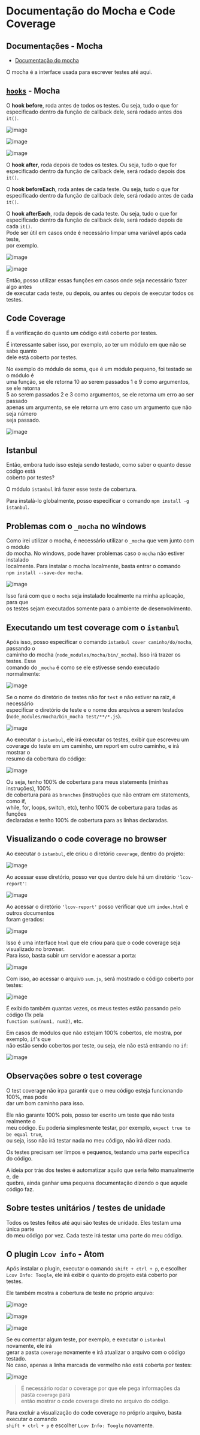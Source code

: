 # Documentação do Mocha e Code Coverage

## Documentações - Mocha 
- [Documentação do mocha](https://mochajs.org/)

O mocha é a interface usada para escrever testes até aqui.  

## [`hooks`](https://mochajs.org/#hooks) - Mocha 
O **hook before**, roda antes de todos os testes. Ou seja, tudo o que for  
especificado dentro da função de callback dele, será rodado antes dos `it()`.  

![image](https://user-images.githubusercontent.com/29297788/33521099-62b6eb6c-d7af-11e7-81a7-353e814ad303.png)

![image](https://user-images.githubusercontent.com/29297788/33521127-3c423d78-d7b0-11e7-94b7-3381e35acea8.png)

![image](https://user-images.githubusercontent.com/29297788/33521129-52fcfd6e-d7b0-11e7-9b29-82c4369fca14.png)

O **hook after**, roda depois de todos os testes. Ou seja, tudo o que for  
especificado dentro da função de callback dele, será rodado depois dos `it()`.  

O **hook beforeEach**, roda antes de cada teste. Ou seja, tudo o que for  
especificado dentro da função de callback dele, será rodado antes de cada `it()`.  

O **hook afterEach**, roda depois de cada teste. Ou seja, tudo o que for  
especificado dentro da função de callback dele, será rodado depois de cada `it()`.  
Pode ser útil em casos onde é necessário limpar uma variável após cada teste,  
por exemplo. 

![image](https://user-images.githubusercontent.com/29297788/33521136-8aea7260-d7b0-11e7-919c-7f1e1fa73f23.png)

![image](https://user-images.githubusercontent.com/29297788/33521137-901460ac-d7b0-11e7-92ad-cfcc018151c8.png)

Então, posso utilizar essas funções em casos onde seja necessário fazer algo antes  
de executar cada teste, ou depois, ou antes ou depois de executar todos os testes. 

## Code Coverage 
É a verificação do quanto um código está coberto por testes.  

É interessante saber isso, por exemplo, ao ter um módulo em que não se sabe quanto  
dele está coberto por testes.  

No exemplo do módulo de soma, que é um módulo pequeno, foi testado se o módulo é  
uma função, se ele retorna 10 ao serem passados 1 e 9 como argumentos, se ele retorna  
5 ao serem passados 2 e 3 como argumentos, se ele retorna um erro ao ser passado  
apenas um argumento, se ele retorna um erro caso um argumento que não seja número  
seja passado.  

![image](https://user-images.githubusercontent.com/29297788/33521160-7ee04048-d7b1-11e7-9259-27e7fbc769a6.png)

## Istanbul
Então, embora tudo isso esteja sendo testado, como saber o quanto desse código está  
coberto por testes? 

O módulo `istanbul` irá fazer esse teste de cobertura.  

Para instalá-lo globalmente, posso especificar o comando `npm install -g istanbul`.  

## Problemas com o `_mocha` no windows 
Como irei utilizar o mocha, é necessário utilizar o `_mocha` que vem junto com o módulo  
do mocha. No windows, pode haver problemas caso o `mocha` não estiver instalado  
localmente. Para instalar o mocha localmente, basta entrar o comando  
`npm install --save-dev mocha`.  

![image](https://user-images.githubusercontent.com/29297788/33526532-272c8a68-d82a-11e7-82c2-b846c003051b.png)

Isso fará com que o `mocha` seja instalado localmente na minha aplicação, para que  
os testes sejam executados somente para o ambiente de desenvolvimento.   

## Executando um test coverage com o `istanbul`
Após isso, posso especificar o comando `istanbul cover caminho/do/mocha`, passando o  
caminho do mocha (`node_modules/mocha/bin/_mocha`). Isso irá trazer os testes. Esse  
comando do `_mocha` é como se ele estivesse sendo executado normalmente:  

![image](https://user-images.githubusercontent.com/29297788/33526618-189ec96a-d82b-11e7-8834-d1902a49c091.png)

Se o nome do diretório de testes não for `test` e não estiver na raiz, é necessário  
especificar o diretório de teste e o nome dos arquivos a serem testados  
(`node_modules/mocha/bin_mocha test/**/*.js`).  

![image](https://user-images.githubusercontent.com/29297788/33526647-67f3b804-d82b-11e7-8af5-abf63e46c859.png)

Ao executar o `istanbul`, ele irá executar os testes, exibir que escreveu um  
coverage do teste em um caminho, um report em outro caminho, e irá mostrar o  
resumo da cobertura do código:  

![image](https://user-images.githubusercontent.com/29297788/33526668-ae923bd2-d82b-11e7-9e4b-f5bfe6ee3084.png)

Ou seja, tenho 100% de cobertura para meus statements (minhas instruções), 100%  
de cobertura para as `branches` (instruções que não entram em statements, como if,  
while, for, loops, switch, etc), tenho 100% de cobertura para todas as funções  
declaradas e tenho 100% de cobertura para as linhas declaradas.  

## Visualizando o code coverage no browser 

Ao executar o `istanbul`, ele criou o diretório `coverage`, dentro do projeto:  

![image](https://user-images.githubusercontent.com/29297788/33526720-5fa6f0c0-d82c-11e7-8d01-17d5802cd853.png)

Ao acessar esse diretório, posso ver que dentro dele há um diretório `'lcov-report'`:  

![image](https://user-images.githubusercontent.com/29297788/33526741-a140da5a-d82c-11e7-8b9d-f59e4303f536.png)

Ao acessar o diretório `'lcov-report'` posso verificar que um `index.html` e outros documentos  
foram gerados:  

![image](https://user-images.githubusercontent.com/29297788/33526750-b9ebb37c-d82c-11e7-94d0-d4a39336b1ce.png)

Isso é uma interface `html` que ele criou para que o code coverage seja visualizado no browser.  
Para isso, basta subir um servidor e acessar a porta:  

![image](https://user-images.githubusercontent.com/29297788/33526778-12132d0a-d82d-11e7-9e0b-ff4b249d7102.png)

Com isso, ao acessar o arquivo `sum.js`, será mostrado o código coberto por testes:  

![image](https://user-images.githubusercontent.com/29297788/33526788-391bb1ba-d82d-11e7-9fec-d3a2af3fac4a.png)

É exibido também quantas vezes, os meus testes estão passando pelo código (1x pela  
`function sum(num1, num2)`, etc.  

Em casos de módulos que não estejam 100% cobertos, ele mostra, por exemplo, `if`'s que  
não estão sendo cobertos por teste, ou seja, ele não está entrando no `if`:  

![image](https://user-images.githubusercontent.com/29297788/33526845-e81acc78-d82d-11e7-8e4b-24ac7ab0b414.png)

## Observações sobre o test coverage 
O test coverage não irpa garantir que o meu código esteja funcionando 100%, mas pode  
dar um bom caminho para isso.  

Ele não garante 100% pois, posso ter escrito um teste que não testa realmente o  
meu código. Eu poderia simplesmente testar, por exemplo, `expect true to be equal true`,  
ou seja, isso não irá testar nada no meu código, não irá dizer nada.  

Os testes precisam ser limpos e pequenos, testando uma parte específica do código.  

A ideia por trás dos testes é automatizar aquilo que seria feito manualmente e, de  
quebra, ainda ganhar uma pequena documentação dizendo o que aquele código faz.  

## Sobre testes unitários / testes de unidade  
Todos os testes feitos até aqui são testes de unidade. Eles testam uma única parte  
do meu código por vez. Cada teste irá testar uma parte do meu código.  

## O plugin `Lcov info` - Atom 
Após instalar o plugin, executar o comando `shift + ctrl + p`, e escolher  
`Lcov Info: Toogle`, ele irá exibir o quanto do projeto está coberto por testes.  

Ele também mostra a cobertura de teste no próprio arquivo:  

![image](https://user-images.githubusercontent.com/29297788/33526995-4bd473d4-d830-11e7-898a-8e4fdfb3cadf.png)

![image](https://user-images.githubusercontent.com/29297788/33527003-63d268f6-d830-11e7-9691-cf7502d808ca.png)

![image](https://user-images.githubusercontent.com/29297788/33527010-779640e2-d830-11e7-85f3-74cd03182cc5.png)

Se eu comentar algum teste, por exemplo, e executar o `istanbul` novamente, ele irá  
gerar a pasta `coverage` novamente e irá atualizar o arquivo com o código testado.  
No caso, apenas a linha marcada de vermelho não está coberta por testes:  

![image](https://user-images.githubusercontent.com/29297788/33527038-c5d63460-d830-11e7-964d-a2157deb4627.png)

> É necessário rodar o coverage por que ele pega informações da pasta `coverage` para  
então mostrar o code coverage direto no arquivo do código.  

Para excluir a visualização do code coverage no próprio arquivo, basta executar o comando  
`shift + ctrl + p` e escolher `Lcov Info: Toogle` novamente.  
